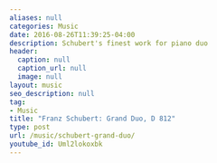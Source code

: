 ```yaml
---
aliases: null
categories: Music
date: 2016-08-26T11:39:25-04:00
description: Schubert's finest work for piano duo
header:
  caption: null
  caption_url: null
  image: null
layout: music
seo_description: null
tag:
- Music
title: "Franz Schubert: Grand Duo, D 812"
type: post
url: /music/schubert-grand-duo/
youtube_id: Uml2lokoxbk
---
```

